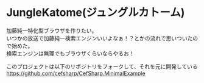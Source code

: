 JungleKatome(ジュングルカトーム)
=======================
加藤純一特化型ブラウザを作りたい。  
いつかの放送で加藤純一検索エンジンいいよなぁ！？とかの流れで思いついたので始めた。  
検索エンジンは無理でもブラウザくらいならやるお！  
  
このプロジェクトは以下のリポジトリをフォークして、それを元に開発している  
https://github.com/cefsharp/CefSharp.MinimalExample
